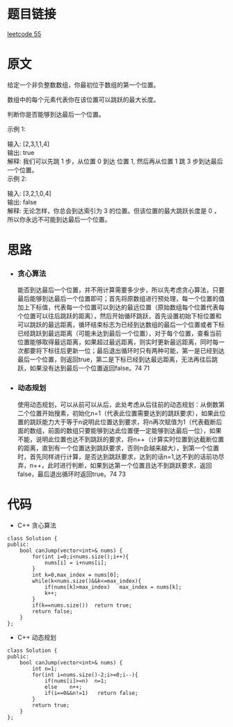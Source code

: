 # 题目链接
[leetcode 55](https://leetcode-cn.com/problems/jump-game/)

# 原文
给定一个非负整数数组，你最初位于数组的第一个位置。

数组中的每个元素代表你在该位置可以跳跃的最大长度。

判断你是否能够到达最后一个位置。

示例 1:

输入: [2,3,1,1,4]  
输出: true  
解释: 我们可以先跳 1 步，从位置 0 到达 位置 1, 然后再从位置 1 跳 3 步到达最后一个位置。  
示例 2:

输入: [3,2,1,0,4]  
输出: false  
解释: 无论怎样，你总会到达索引为 3 的位置。但该位置的最大跳跃长度是 0 ， 所以你永远不可能到达最后一个位置。
  
# 思路
- ### **贪心算法**
  能否到达最后一个位置，并不用计算需要多少步，所以先考虑贪心算法，只要最后能够到达最后一个位置即可；首先将原数组进行预处理，每一个位置的值加上下标值，代表每一个位置可以到达的最远位置（原始数组每个位置代表每个位置可以往后跳跃的距离），然后开始循环跳跃，首先设置初始下标位置和可以跳跃的最远距离，循环结束标志为已经到达数组的最后一个位置或者下标已经跳跃到最远距离（可能未达到最后一个位置），对于每个位置，查看当前位置能够取得最远距离，如果超过最远距离，则实时更新最远距离，同时每一次都要将下标往后更新一位；最后退出循环时只有两种可能，第一是已经到达最后一个位置，则返回true，第二是下标已经到达最远距离，无法再往后跳跃，如果没有达到最后一个位置返回false。74 71
- ### **动态规划**
  使用动态规划，可以从前可以从后，此处考虑从后往前的动态规划：从倒数第二个位置开始搜素，初始化n=1（代表此位置需要达到的跳跃要求），如果此位置的跳跃能力大于等于n说明此位置达到要求，将n再次赋值为1（代表截断后面的数组，前面的数组只要能够到达此位置便一定能够到达最后一位），如果不能，说明此位置也达不到跳跃的要求，将n++（计算实时位置到达截断位置的距离，直到有一个位置达到跳跃要求，否则n会越来越大），到第一个位置时，首先同样进行计算，是否达到跳跃要求，达到的话n=1,达不到的话前功尽弃，n++，此时进行判断，如果到达第一个位置且达不到跳跃要求，返回false，最后退出循环时返回true。74 73  

# 代码
- C++ 贪心算法
```
class Solution {
public:
    bool canJump(vector<int>& nums) {
        for(int i=0;i<nums.size();i++){
            nums[i] = i+nums[i];
        }
        int k=0,max_index = nums[0];
        while(k<nums.size()&&k<=max_index){
            if(nums[k]>max_index)   max_index = nums[k];
            k++;
        }
        if(k==nums.size())  return true;
        return false;
    }
};
```
- C++ 动态规划
```
class Solution {
public:
    bool canJump(vector<int>& nums) {
        int n=1;
        for(int i=nums.size()-2;i>=0;i--){
            if(nums[i]>=n)  n=1;
            else    n++;
            if(i==0&&n!=1)   return false;
        }
        return true;
    }
};
```